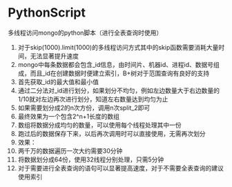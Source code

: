 # PythonScript
多线程访问mongo的python脚本（进行全表查询时使用）
1. 对于skip(1000).limit(1000)的多线程访问方式其中的skip函数需要消耗大量时间，无法显著提升速度
2. mongo中每条数据都会包含_id信息，由时间片、机器id、进程id、数据号组成，而且_id在创建数据时便建立索引，B+树对于范围查询有良好的支持
3. 首先获取_id的最大值和最小值
4. 通过二分法对_id进行划分，如果划分不均匀，例如左边数量大于右边数量的1/10就对左边再次进行划分，知道左右数量达到均匀为止
5. 如果需要划分成2的n次方份，调用n次split_2即可
6. 最终效果为一个包含2^n+1长度的数组
7. 数组将数据分成均匀的数量，可以使用每个线程处理其中一份
8. 跑过后的数据保存下来，以后再次调用时可以直接使用，无需再次划分
9. 效果：
10.   两千万的数据遍历一次大约需要30分钟
11.   将数据划分成64份，使用32线程分别处理，只需5分钟
12.   对于需要进行全表查询的语句可以显著提高速度，对于不需要全表查询的建议使用索引
